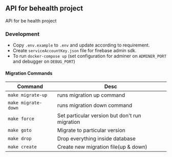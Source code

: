 ## API for behealth project

APi for be health project


### Development
- Copy `.env.example` to `.env` and update according to requirement.
- Create `serviceAccountKey.json` file for firebase admin sdk.
- To run `docker-compose up` (set configuration for adminer on `ADMINER_PORT` and debugger on `DEBUG_PORT`)
#### Migration Commands

| Command             | Desc                                           |
| ------------------- | ---------------------------------------------- |
| `make migrate-up`   | runs migration up command                      |
| `make migrate-down` | runs migration down command                    |
| `make force`        | Set particular version but don't run migration |
| `make goto`         | Migrate to particular version                  |
| `make drop`         | Drop everything inside database                |
| `make create`       | Create new migration file(up & down)           |
